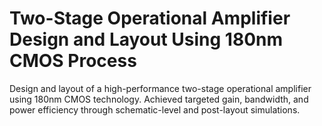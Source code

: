 # Two-Stage Operational Amplifier Design and Layout Using 180nm CMOS Process
Design and layout of a high-performance two-stage operational amplifier using 180nm CMOS technology. Achieved targeted gain, bandwidth, and power efficiency through schematic-level and post-layout simulations.
